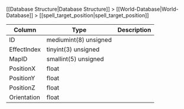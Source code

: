 [[Database Structure|Database Structure]] > [[World-Database|World-Database]] > [[spell_target_position|spell_target_position]]

Column | Type | Description
--- | --- | ---
ID | mediumint(8) unsigned | 
EffectIndex | tinyint(3) unsigned | 
MapID | smallint(5) unsigned | 
PositionX | float | 
PositionY | float | 
PositionZ | float | 
Orientation | float | 
